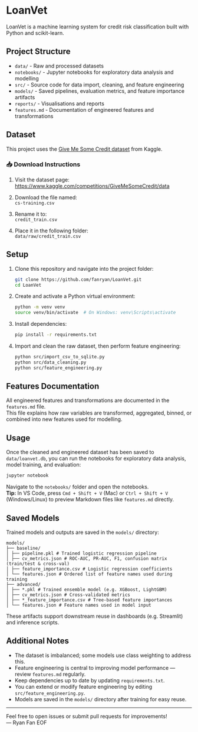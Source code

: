# LoanVet

LoanVet is a machine learning system for credit risk classification built with Python and scikit-learn.

## Project Structure

- `data/` - Raw and processed datasets
- `notebooks/` - Jupyter notebooks for exploratory data analysis and modelling
- `src/` - Source code for data import, cleaning, and feature engineering
- `models/` - Saved pipelines, evaluation metrics, and feature importance artifacts
- `reports/` - Visualisations and reports
- `features.md` - Documentation of engineered features and transformations

## Dataset

This project uses the [Give Me Some Credit dataset](https://www.kaggle.com/competitions/GiveMeSomeCredit/data) from Kaggle.

### 📥 Download Instructions

1. Visit the dataset page:  
   https://www.kaggle.com/competitions/GiveMeSomeCredit/data

2. Download the file named:  
   `cs-training.csv`

3. Rename it to:  
   `credit_train.csv`

4. Place it in the following folder:  
   `data/raw/credit_train.csv`

## Setup

1. Clone this repository and navigate into the project folder:
   ```bash
   git clone https://github.com/fanryan/LoanVet.git
   cd LoanVet
   ```

2. Create and activate a Python virtual environment:
   ```bash
   python -m venv venv
   source venv/bin/activate  # On Windows: venv\Scripts\activate
   ```

3. Install dependencies:
   ```bash
   pip install -r requirements.txt
   ```

4. Import and clean the raw dataset, then perform feature engineering:
   ```bash
   python src/import_csv_to_sqlite.py
   python src/data_cleaning.py
   python src/feature_engineering.py
   ```

## Features Documentation

All engineered features and transformations are documented in the `features.md` file.  
This file explains how raw variables are transformed, aggregated, binned, or combined into new features used for modelling.

## Usage

Once the cleaned and engineered dataset has been saved to `data/loanvet.db`, you can run the notebooks for exploratory data analysis, model training, and evaluation:

```bash
jupyter notebook
```

Navigate to the `notebooks/` folder and open the notebooks.  
**Tip:** In VS Code, press `Cmd + Shift + V` (Mac) or `Ctrl + Shift + V` (Windows/Linux) to preview Markdown files like `features.md` directly.

## Saved Models

Trained models and outputs are saved in the `models/` directory:

```
models/
├── baseline/
│ ├── pipeline.pkl # Trained logistic regression pipeline
│ ├── cv_metrics.json # ROC-AUC, PR-AUC, F1, confusion matrix (train/test & cross-val)
│ ├── feature_importance.csv # Logistic regression coefficients
│ └── features.json # Ordered list of feature names used during training
├── advanced/
│ ├── *.pkl # Trained ensemble model (e.g. XGBoost, LightGBM)
│ ├── cv_metrics.json # Cross-validated metrics
│ ├── *_feature_importance.csv # Tree-based feature importances
│ └── features.json # Feature names used in model input
```


These artifacts support downstream reuse in dashboards (e.g. Streamlit) and inference scripts.

## Additional Notes

- The dataset is imbalanced; some models use class weighting to address this.
- Feature engineering is central to improving model performance — review `features.md` regularly.
- Keep dependencies up to date by updating `requirements.txt`.
- You can extend or modify feature engineering by editing `src/feature_engineering.py`.
- Models are saved in the `models/` directory after training for easy reuse.

---

Feel free to open issues or submit pull requests for improvements!  
— Ryan Fan
EOF

